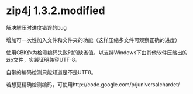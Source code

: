 zip4j 1.3.2.modified
================

解决解压时进度错误的bug

增加可一次性加入文件和文件夹的功能（这样压缩多文件可观察正确的进度）

使用GBK作为检测编码失败时的缺省值，以支持Windows下由其他软件压缩出的zip文件，实践证明兼容UTF-8。

自带的编码检测只能知道是不是UTF8。

若想更精确检测编码，可使用http://code.google.com/p/juniversalchardet/
